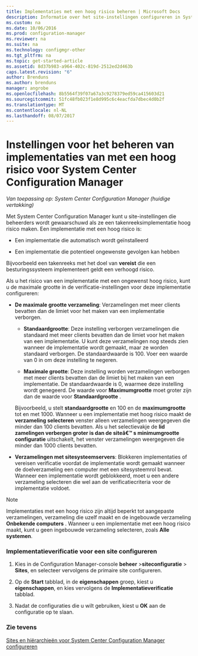 ```yaml
---
title: Implementaties met een hoog risico beheren | Microsoft Docs
description: Informatie over het site-instellingen configureren in System Center Configuration Manager en beheerders waarschuwen als ze een implementatie met hoog risico maken.
ms.custom: na
ms.date: 10/06/2016
ms.prod: configuration-manager
ms.reviewer: na
ms.suite: na
ms.technology: configmgr-other
ms.tgt_pltfrm: na
ms.topic: get-started-article
ms.assetid: 8d37b983-a964-402c-819d-2512ed2d463b
caps.latest.revision: "6"
author: Brenduns
ms.author: brenduns
manager: angrobe
ms.openlocfilehash: 8b5564f39f07a67a3c9278379ed59ca415603d21
ms.sourcegitcommit: 51fc48fb023f1e8d995c6c4eacfda7dbec4d0b2f
ms.translationtype: MT
ms.contentlocale: nl-NL
ms.lasthandoff: 08/07/2017
---
```

# <a name="settings-to-manage-high-risk-deployments-for-system-center-configuration-manager"></a>Instellingen voor het beheren van implementaties van met een hoog risico voor System Center Configuration Manager

*Van toepassing op: System Center Configuration Manager (huidige vertakking)*


Met System Center Configuration Manager kunt u site-instellingen die beheerders wordt gewaarschuwd als ze een takenreeksimplementatie hoog risico maken. Een implementatie met een hoog risico is:  

-   Een implementatie die automatisch wordt geïnstalleerd  

-   Een implementatie die potentieel ongewenste gevolgen kan hebben  

 Bijvoorbeeld een takenreeks met het doel van **vereist** die een besturingssysteem implementeert geldt een verhoogd risico.  

 Als u het risico van een implementatie met een ongewenst hoog risico, kunt u de maximale grootte in de verificatie-instellingen voor deze implementatie configureren:  

-   **De maximale grootte verzameling**: Verzamelingen met meer clients bevatten dan de limiet voor het maken van een implementatie verborgen.  

    -   **Standaardgrootte**: Deze instelling verborgen verzamelingen die standaard met meer clients bevatten dan de limiet voor het maken van een implementatie. U kunt deze verzamelingen nog steeds zien wanneer de implementatie wordt gemaakt, maar ze worden standaard verborgen. De standaardwaarde is 100. Voer een waarde van 0 in om deze instelling te negeren.  

    -   **Maximale grootte**: Deze instelling worden verzamelingen verborgen met meer clients bevatten dan de limiet bij het maken van een implementatie. De standaardwaarde is 0, waarmee deze instelling wordt genegeerd. De waarde voor **Maximumgrootte** moet groter zijn dan de waarde voor **Standaardgrootte** .  

     Bijvoorbeeld, u stelt **standaardgrootte** en 100 en de **maximumgrootte** tot en met 1000. Wanneer u een implementatie met hoog risico maakt de **verzameling selecteren** venster alleen verzamelingen weergegeven die minder dan 100 clients bevatten. Als u het selectievakje de **lid zamelingen verbergen groter is dan de siteâ€™ s minimumgrootte configuratie** uitschakelt, het venster verzamelingen weergegeven die minder dan 1000 clients bevatten.  

-   **Verzamelingen met sitesysteemservers**: Blokkeren implementaties of vereisen verificatie voordat de implementatie wordt gemaakt wanneer de doelverzameling een computer met een sitesysteemrol bevat. Wanneer een implementatie wordt geblokkeerd, moet u een andere verzameling selecteren die wel aan de verificatiecriteria voor de implementatie voldoet.  

> [!NOTE]  
>  Implementaties met een hoog risico zijn altijd beperkt tot aangepaste verzamelingen, verzameling die uzelf maakt en de ingebouwde verzameling **Onbekende computers** . Wanneer u een implementatie met een hoog risico maakt, kunt u geen ingebouwde verzameling selecteren, zoals **Alle systemen**.  

### <a name="to-configure-deployment-verification-for-a-site"></a>Implementatieverificatie voor een site configureren  

1.  Kies in de Configuration Manager-console **beheer** >**siteconfiguratie** > **Sites**, en selecteer vervolgens de primaire site configureren.  

2.  Op de **Start** tabblad, in de **eigenschappen** groep, kiest u **eigenschappen**, en kies vervolgens de **Implementatieverificatie** tabblad.  

3.  Nadat de configuraties die u wilt gebruiken, kiest u **OK** aan de configuratie op te slaan.  

### <a name="see-also"></a>Zie tevens  
 [Sites en hiërarchieën voor System Center Configuration Manager configureren](../../core/servers/deploy/configure/configure-sites-and-hierarchies.md)
